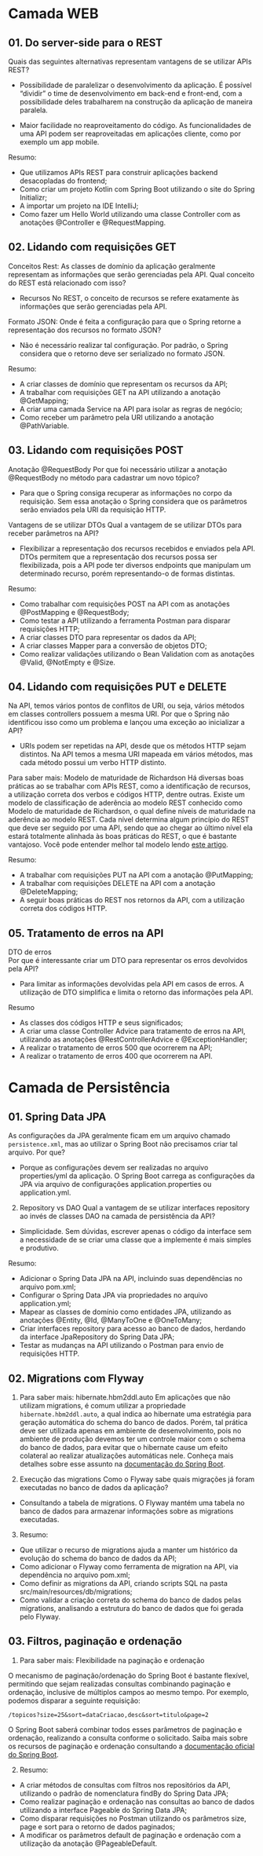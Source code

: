 # Camada WEB

## 01. Do server-side para o REST

Quais das seguintes alternativas representam vantagens de se utilizar APIs REST?
 - Possibilidade de paralelizar o desenvolvimento da aplicação. 
   É possível “dividir” o time de desenvolvimento em back-end e front-end, com a possibilidade deles trabalharem na construção da aplicação de maneira paralela.
   
- Maior facilidade no reaproveitamento do código.
  As funcionalidades de uma API podem ser reaproveitadas em aplicações cliente, como por exemplo um app mobile.

Resumo:
- Que utilizamos APIs REST para construir aplicações backend desacopladas do frontend;
- Como criar um projeto Kotlin com Spring Boot utilizando o site do Spring Initializr;
- A importar um projeto na IDE IntelliJ;
- Como fazer um Hello World utilizando uma classe Controller com as anotações @Controller e @RequestMapping.

## 02. Lidando com requisições GET

Conceitos Rest:
As classes de domínio da aplicação geralmente representam as informações que serão gerenciadas pela API. 
Qual conceito do REST está relacionado com isso?
- Recursos
  No REST, o conceito de recursos se refere exatamente às informações que serão gerenciadas pela API.

Formato JSON:
Onde é feita a configuração para que o Spring retorne a representação dos recursos no formato JSON?
- Não é necessário realizar tal configuração.
  Por padrão, o Spring considera que o retorno deve ser serializado no formato JSON.
  
Resumo:
- A criar classes de domínio que representam os recursos da API;
- A trabalhar com requisições GET na API utilizando a anotação @GetMapping;
- A criar uma camada Service na API para isolar as regras de negócio;
- Como receber um parâmetro pela URI utilizando a anotação @PathVariable.


## 03. Lidando com requisições POST

Anotação @RequestBody
Por que foi necessário utilizar a anotação @RequestBody no método para cadastrar um novo tópico?
- Para que o Spring consiga recuperar as informações no corpo da requisição.
  Sem essa anotação o Spring considera que os parâmetros serão enviados pela URI da requisição HTTP.

Vantagens de se utilizar DTOs
Qual a vantagem de se utilizar DTOs para receber parâmetros na API?
- Flexibilizar a representação dos recursos recebidos e enviados pela API.
  DTOs permitem que a representação dos recursos possa ser flexibilizada, pois a API pode ter diversos endpoints que manipulam um determinado recurso, porém representando-o de formas distintas.

Resumo:
- Como trabalhar com requisições POST na API com as anotações @PostMapping e @RequestBody;
- Como testar a API utilizando a ferramenta Postman para disparar requisições HTTP;
- A criar classes DTO para representar os dados da API;
- A criar classes Mapper para a conversão de objetos DTO;
- Como realizar validações utilizando o Bean Validation com as anotações @Valid, @NotEmpty e @Size.

## 04. Lidando com requisições PUT e DELETE
Na API, temos vários pontos de conflitos de URI, ou seja, vários métodos em classes controllers possuem a mesma URI. 
Por que o Spring não identificou isso como um problema e lançou uma exceção ao inicializar a API?
- URIs podem ser repetidas na API, desde que os métodos HTTP sejam distintos.
  Na API temos a mesma URI mapeada em vários métodos, mas cada método possui um verbo HTTP distinto.

Para saber mais: Modelo de maturidade de Richardson
Há diversas boas práticas ao se trabalhar com APIs REST, como a identificação de recursos, a utilização correta dos verbos e códigos HTTP, dentre outras.
Existe um modelo de classificação de aderência ao modelo REST conhecido como Modelo de maturidade de Richardson, o qual define níveis de maturidade na aderência ao modelo REST.
Cada nível determina algum princípio do REST que deve ser seguido por uma API, sendo que ao chegar ao último nível ela estará totalmente alinhada às boas práticas do REST, o que é bastante vantajoso.
Você pode entender melhor tal modelo lendo [este artigo](https://martinfowler.com/articles/richardsonMaturityModel.html).

Resumo:
- A trabalhar com requisições PUT na API com a anotação @PutMapping;
- A trabalhar com requisições DELETE na API com a anotação @DeleteMapping;
- A seguir boas práticas do REST nos retornos da API, com a utilização correta dos códigos HTTP.


## 05. Tratamento de erros na API

DTO de erros  
Por que é interessante criar um DTO para representar os erros devolvidos pela API?
- Para limitar as informações devolvidas pela API em casos de erros.
A utilização de DTO simplifica e limita o retorno das informações pela API.

Resumo

- As classes dos códigos HTTP e seus significados;
- A criar uma classe Controller Advice para tratamento de erros na API, utilizando as anotações @RestControllerAdvice e @ExceptionHandler;
- A realizar o tratamento de erros 500 que ocorrerem na API;
- A realizar o tratamento de erros 400 que ocorrerem na API.


# Camada de Persistência

## 01. Spring Data JPA   
As configurações da JPA geralmente ficam em um arquivo chamado ```persistence.xml```, mas ao utilizar o Spring Boot não precisamos criar tal arquivo. Por que?
- Porque as configurações devem ser realizadas no arquivo properties/yml da aplicação.
  O Spring Boot carrega as configurações da JPA via arquivo de configurações application.properties ou application.yml.

02. Repository vs DAO
Qual a vantagem de se utilizar interfaces repository ao invés de classes DAO na camada de persistência da API?
- Simplicidade.
  Sem dúvidas, escrever apenas o código da interface sem a necessidade de se criar uma classe que a implemente é mais simples e produtivo.
  

Resumo:
- Adicionar o Spring Data JPA na API, incluindo suas dependências no arquivo pom.xml;
- Configurar o Spring Data JPA via propriedades no arquivo application.yml;
- Mapear as classes de domínio como entidades JPA, utilizando as anotações @Entity, @Id, @ManyToOne e @OneToMany;
- Criar interfaces repository para acesso ao banco de dados, herdando da interface JpaRepository do Spring Data JPA;
- Testar as mudanças na API utilizando o Postman para envio de requisições HTTP.

## 02. Migrations com Flyway

01. Para saber mais: hibernate.hbm2ddl.auto
Em aplicações que não utilizam migrations, é comum utilizar a propriedade ```hibernate.hbm2ddl.auto```, a qual indica ao hibernate uma estratégia para geração automática do schema do banco de dados.
Porém, tal prática deve ser utilizada apenas em ambiente de desenvolvimento, pois no ambiente de produção devemos ter um controle maior com o schema do banco de dados, para evitar que o hibernate cause um efeito colateral ao realizar atualizações automáticas nele.
Conheça mais detalhes sobre esse assunto na [documentação do Spring Boot](https://docs.spring.io/spring-boot/docs/current/reference/html/howto.html#howto.data-initialization).

02. Execução das migrations
Como o Flyway sabe quais migrações já foram executadas no banco de dados da aplicação? 
- Consultando a tabela de migrations.
  O Flyway mantém uma tabela no banco de dados para armazenar informações sobre as migrations executadas.

03. Resumo:
- Que utilizar o recurso de migrations ajuda a manter um histórico da evolução do schema do banco de dados da API;
- Como adicionar o Flyway como ferramenta de migration na API, via dependência no arquivo pom.xml;
- Como definir as migrations da API, criando scripts SQL na pasta src/main/resources/db/migrations;
- Como validar a criação correta do schema do banco de dados pelas migrations, analisando a estrutura do banco de dados que foi gerada pelo Flyway.


## 03. Filtros, paginação e ordenação

01. Para saber mais: Flexibilidade na paginação e ordenação

O mecanismo de paginação/ordenação do Spring Boot é bastante flexível, permitindo que sejam realizadas consultas combinando paginação e ordenação, inclusive de múltiplos campos ao mesmo tempo.
Por exemplo, podemos disparar a seguinte requisição:

```
/topicos?size=25&sort=dataCriacao,desc&sort=titulo&page=2
```

O Spring Boot saberá combinar todos esses parâmetros de paginação e ordenação, realizando a consulta conforme o solicitado.
Saiba mais sobre os recursos de paginação e ordenação consultando a [documentação oficial do Spring Boot](https://docs.spring.io/spring-data/rest/docs/current/reference/html/#paging-and-sorting).

02. Resumo:

- A criar métodos de consultas com filtros nos repositórios da API, utilizando o padrão de nomenclatura findBy do Spring Data JPA;
- Como realizar paginação e ordenação nas consultas ao banco de dados utilizando a interface Pageable do Spring Data JPA;
- Como disparar requisições no Postman utilizando os parâmetros size, page e sort para o retorno de dados paginados;
- A modificar os parâmetros default de paginação e ordenação com a utilização da anotação @PageableDefault.

